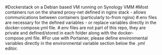 #Dockerstack on a Debian based VM running on Synology VMM
#Most containers run on the shared proxy-net defined in nginx stack - allows communications between containers (particularly to-from nginx)
#.env files are necessary for the defined variables - or replace variables directly in the docker-compose.yml file.
#.env files are not part of this repo, they are private and defined/stored in each folder along with the docker-compose.yml file.
#For use with Portainer, please define environmental variables directly in the environmental variable section below the .yml editor.
